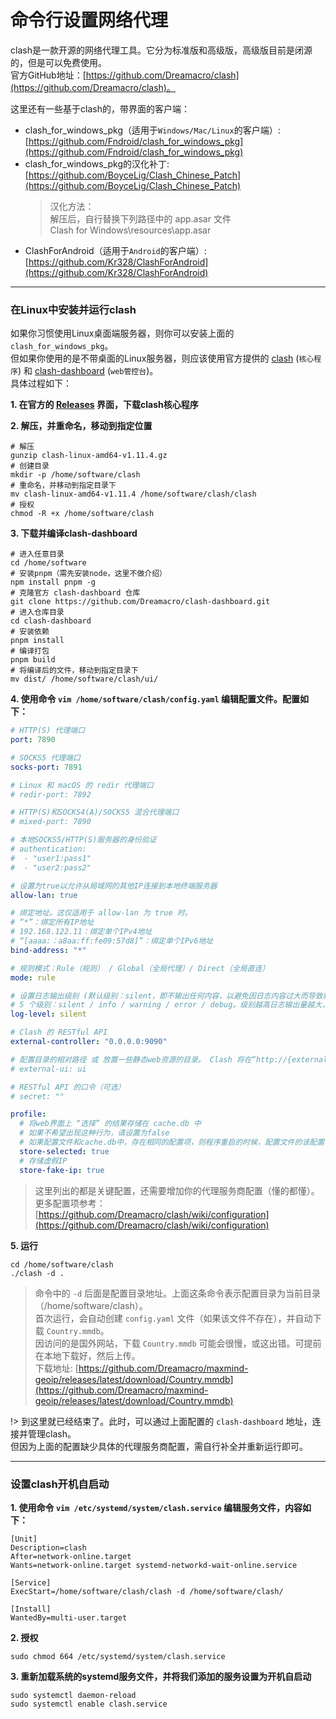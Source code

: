 # 命令行设置网络代理

clash是一款开源的网络代理工具。它分为标准版和高级版，高级版目前是闭源的，但是可以免费使用。  
官方GitHub地址：[https://github.com/Dreamacro/clash](https://github.com/Dreamacro/clash)。

这里还有一些基于clash的，带界面的客户端：  
- clash_for_windows_pkg（适用于`Windows/Mac/Linux`的客户端）: [https://github.com/Fndroid/clash_for_windows_pkg](https://github.com/Fndroid/clash_for_windows_pkg)
- clash_for_windows_pkg的汉化补丁: [https://github.com/BoyceLig/Clash_Chinese_Patch](https://github.com/BoyceLig/Clash_Chinese_Patch)
  > 汉化方法：  
  解压后，自行替换下列路径中的 app.asar 文件    
  Clash for Windows\resources\app.asar
- ClashForAndroid（适用于`Android`的客户端）: [https://github.com/Kr328/ClashForAndroid](https://github.com/Kr328/ClashForAndroid)

---

### 在Linux中安装并运行clash

如果你习惯使用Linux桌面端服务器，则你可以安装上面的`clash_for_windows_pkg`。  
但如果你使用的是不带桌面的Linux服务器，则应该使用官方提供的 [clash](https://github.com/Dreamacro/clash) (`核心程序`) 和 [clash-dashboard](https://github.com/Dreamacro/clash-dashboard) (`web管控台`)。  
具体过程如下：

**1. 在官方的 [Releases](https://github.com/Dreamacro/clash/releases) 界面，下载clash核心程序**

**2. 解压，并重命名，移动到指定位置**

```shell
# 解压
gunzip clash-linux-amd64-v1.11.4.gz
# 创建目录
mkdir -p /home/software/clash
# 重命名，并移动到指定目录下
mv clash-linux-amd64-v1.11.4 /home/software/clash/clash
# 授权
chmod -R +x /home/software/clash
```

**3. 下载并编译clash-dashboard**

```shell
# 进入任意目录
cd /home/software
# 安装pnpm（需先安装node，这里不做介绍）
npm install pnpm -g
# 克隆官方 clash-dashboard 仓库
git clone https://github.com/Dreamacro/clash-dashboard.git
# 进入仓库目录
cd clash-dashboard
# 安装依赖
pnpm install
# 编译打包
pnpm build
# 将编译后的文件，移动到指定目录下
mv dist/ /home/software/clash/ui/
```

**4. 使用命令 `vim /home/software/clash/config.yaml` 编辑配置文件。配置如下：**

```yaml
# HTTP(S) 代理端口
port: 7890

# SOCKS5 代理端口
socks-port: 7891

# Linux 和 macOS 的 redir 代理端口
# redir-port: 7892

# HTTP(S)和SOCKS4(A)/SOCKS5 混合代理端口
# mixed-port: 7890

# 本地SOCKS5/HTTP(S)服务器的身份验证
# authentication:
#  - "user1:pass1"
#  - "user2:pass2"

# 设置为true以允许从局域网的其他IP连接到本地终端服务器
allow-lan: true

# 绑定地址。这仅适用于 allow-lan 为 true 时。
# “*”：绑定所有IP地址
# 192.168.122.11：绑定单个IPv4地址
# “[aaaa:：a8aa:ff:fe09:57d8]”：绑定单个IPv6地址
bind-address: "*"

# 规则模式：Rule（规则） / Global（全局代理）/ Direct（全局直连）
mode: rule

# 设置日志输出级别 (默认级别：silent，即不输出任何内容，以避免因日志内容过大而导致程序内存溢出）。
# 5 个级别：silent / info / warning / error / debug。级别越高日志输出量越大，越倾向于调试，若需要请自行开启。
log-level: silent

# Clash 的 RESTful API
external-controller: "0.0.0.0:9090"

# 配置目录的相对路径 或 放置一些静态web资源的目录。 Clash 将在“http://{external-controller}}/ui”中提供它。
# external-ui: ui

# RESTful API 的口令（可选）
# secret: ""

profile:
  # 将web界面上 “选择” 的结果存储在 cache.db 中
  # 如果不希望出现这种行为，请设置为false
  # 如果配置文件和cache.db中，存在相同的配置项，则程序重启的时候，配置文件的该配置项，会覆盖cache.db中的
  store-selected: true
  # 存储虚假IP
  store-fake-ip: true
```

> 这里列出的都是关键配置，还需要增加你的代理服务商配置（懂的都懂）。  
  更多配置项参考：[https://github.com/Dreamacro/clash/wiki/configuration](https://github.com/Dreamacro/clash/wiki/configuration)

**5. 运行**

```shell
cd /home/software/clash
./clash -d .
```

> 命令中的 `-d` 后面是配置目录地址。上面这条命令表示配置目录为当前目录（/home/software/clash）。  
  首次运行，会自动创建 `config.yaml` 文件（如果该文件不存在），并自动下载 `Country.mmdb`。  
  因访问的是国外网站，下载 `Country.mmdb` 可能会很慢，或这出错。可提前在本地下载好，然后上传。  
  下载地址: [https://github.com/Dreamacro/maxmind-geoip/releases/latest/download/Country.mmdb](https://github.com/Dreamacro/maxmind-geoip/releases/latest/download/Country.mmdb)  

!> 到这里就已经结束了。此时，可以通过上面配置的 `clash-dashboard` 地址，连接并管理clash。  
但因为上面的配置缺少具体的代理服务商配置，需自行补全并重新运行即可。

---

### 设置clash开机自启动

**1. 使用命令 `vim /etc/systemd/system/clash.service` 编辑服务文件，内容如下：**

```
[Unit]
Description=clash
After=network-online.target
Wants=network-online.target systemd-networkd-wait-online.service

[Service]
ExecStart=/home/software/clash/clash -d /home/software/clash/

[Install]
WantedBy=multi-user.target
```

**2. 授权**

```shell
sudo chmod 664 /etc/systemd/system/clash.service
```

**3. 重新加载系统的systemd服务文件，并将我们添加的服务设置为开机自启动**

```shell
sudo systemctl daemon-reload
sudo systemctl enable clash.service
```
